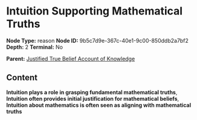 # Intuition Supporting Mathematical Truths

**Node Type:** reason
**Node ID:** 9b5c7d9e-367c-40e1-9c00-850ddb2a7bf2
**Depth:** 2
**Terminal:** No

**Parent:** [Justified True Belief Account of Knowledge](justified-true-belief-account-of-knowledge.md)

## Content

**Intuition plays a role in grasping fundamental mathematical truths**, **Intuition often provides initial justification for mathematical beliefs**, **Intuition about mathematics is often seen as aligning with mathematical truths**
